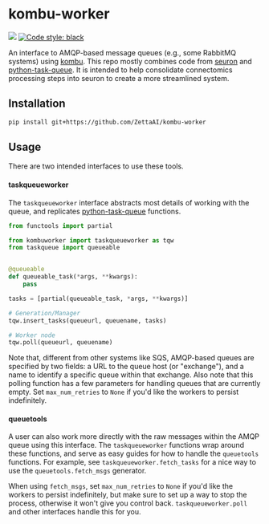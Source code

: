 # kombu-worker

[![](https://img.shields.io/badge/python-3.7+-blue.svg)](https://www.python.org/downloads) [![Code style: black](https://img.shields.io/badge/code%20style-black-000000.svg)](https://github.com/psf/black)

An interface to AMQP-based message queues (e.g., some RabbitMQ systems) using [kombu](https://github.com/celery/kombu). This repo mostly combines code from [seuron](https://github.com/ZettaAI/seuron) and [python-task-queue](https://github.com/seung-lab/python-task-queue). It is intended to help consolidate connectomics processing steps into seuron to create a more streamlined system.

## Installation

```bash
pip install git+https://github.com/ZettaAI/kombu-worker
```

## Usage

There are two intended interfaces to use these tools.

#### taskqueueworker
The `taskqueueworker` interface abstracts most details of working with the queue, and replicates [python-task-queue](https://github.com/seung-lab/python-task-queue) functions.

```python
from functools import partial

from kombuworker import taskqueueworker as tqw
from taskqueue import queueable


@queueable
def queueable_task(*args, **kwargs):
    pass

tasks = [partial(queueable_task, *args, **kwargs)]

# Generation/Manager
tqw.insert_tasks(queueurl, queuename, tasks)

# Worker node
tqw.poll(queueurl, queuename)
```

Note that, different from other systems like SQS, AMQP-based queues are specified by two fields: a URL to the queue host (or "exchange"), and a name to identify a specific queue within that exchange. Also note that this polling function has a few parameters for handling queues that are currently empty. Set `max_num_retries` to `None` if you'd like the workers to persist indefinitely.

#### queuetools
A user can also work more directly with the raw messages within the AMQP queue using this interface. The `taskqueueworker` functions wrap around these functions, and serve as easy guides for how to handle the `queuetools` functions. For example, see `taskqueueworker.fetch_tasks` for a nice way to use the `queuetools.fetch_msgs` generator.

When using `fetch_msgs`, set `max_num_retries` to `None` if you'd like the workers to persist indefinitely, but make sure to set up a way to stop the process, otherwise it won't give you control back. `taskqueueworker.poll` and other interfaces handle this for you.
